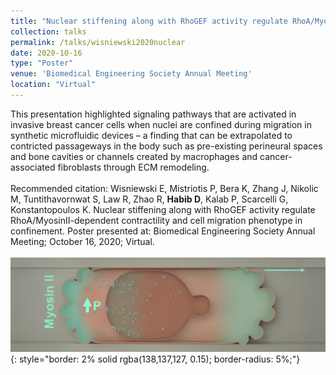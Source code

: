 ```yaml
---	
title: "Nuclear stiffening along with RhoGEF activity regulate RhoA/MyosinII-dependent contractility and cell migration phenotype in confinement"	
collection: talks	
permalink: /talks/wisniewski2020nuclear	
date: 2020-10-16
type: "Poster"
venue: 'Biomedical Engineering Society Annual Meeting'
location: "Virtual"
---	
```

This presentation highlighted signaling pathways that are activated in invasive breast cancer cells when nuclei are confined during migration in synthetic microfluidic devices – a finding that can be extrapolated to contricted passageways in the body such as pre-existing perineural spaces and bone cavities or channels created by macrophages and cancer-associated fibroblasts through ECM remodeling.
<br><br>
Recommended citation: Wisniewski E, Mistriotis P, Bera K, Zhang J, Nikolic M, Tuntithavornwat S, Law R, Zhao R, **Habib D**, Kalab P, Scarcelli G, Konstantopoulos K. Nuclear stiffening along with RhoGEF activity regulate RhoA/MyosinII-dependent contractility and cell migration phenotype in confinement. Poster presented at: Biomedical Engineering Society Annual Meeting; October 16, 2020; Virtual.
<br><br>
![Graphic of Breast Cancer Cell with Increased Cytoplasmic Pressure due to Channel Confinement that Leads to Increased MyosinII Activity at the Back of the Cell](../images/wisniewski2020nuclear.png){: style="border: 2% solid rgba(138,137,127, 0.15); border-radius: 5%;"}
